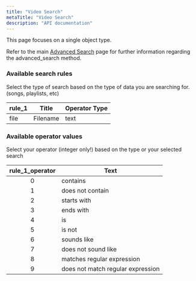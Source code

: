 ```yaml
---
title: "Video Search"
metaTitle: "Video Search"
description: "API documentation"
---
```


This page focuses on a single object type.

Refer to the main [Advanced Search](https://ampache.org/api/api-advanced-search) page for further information regarding the advanced_search method.

### Available search rules

Select the type of search based on the type of data you are searching for. (songs, playlists, etc)

| rule_1                   | Title                     | Operator Type     |
|--------------------------|---------------------------|-------------------|
| file                     | Filename                  | text              |

### Available operator values

Select your operator (integer only!) based on the type or your selected search

| rule_1_operator | Text                              |
|:---------------:|-----------------------------------|
|        0        | contains                          |
|        1        | does not contain                  |
|        2        | starts with                       |
|        3        | ends with                         |
|        4        | is                                |
|        5        | is not                            |
|        6        | sounds like                       |
|        7        | does not sound like               |
|        8        | matches regular expression        |
|        9        | does not match regular expression |
